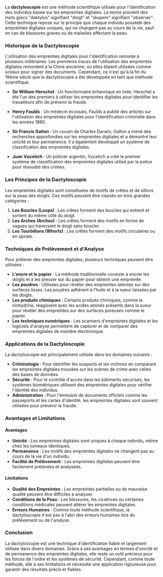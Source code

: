 La **dactyloscopie** est une méthode scientifique utilisée pour l'identification des individus basée sur les empreintes digitales. Le terme provient des mots grecs "daktylos" signifiant "doigt" et "skopein" signifiant "observer". Cette technique repose sur le principe que chaque individu possède des empreintes digitales uniques, qui ne changent pas au cours de la vie, sauf en cas de blessures graves ou de maladies affectant la peau.

### Historique de la Dactyloscopie

L'utilisation des empreintes digitales pour l'identification remonte à plusieurs millénaires. Les premières traces de l'utilisation des empreintes digitales remontent à la Chine ancienne, où elles étaient utilisées comme sceaux pour signer des documents. Cependant, ce n'est qu'à la fin du 19ème siècle que la dactyloscopie a été développée en tant que méthode scientifique.

- **Sir William Herschel** : Un fonctionnaire britannique en Inde, Herschel a été l'un des premiers à utiliser les empreintes digitales pour identifier les travailleurs afin de prévenir la fraude.
  
- **Henry Faulds** : Un médecin écossais, Faulds a publié des articles sur l'utilisation des empreintes digitales pour l'identification criminelle dans les années 1880.

- **Sir Francis Galton** : Un cousin de Charles Darwin, Galton a mené des recherches approfondies sur les empreintes digitales et a démontré leur unicité et leur permanence. Il a également développé un système de classification des empreintes digitales.

- **Juan Vucetich** : Un policier argentin, Vucetich a créé le premier système de classification des empreintes digitales utilisé par la police pour résoudre des crimes.

### Les Principes de la Dactyloscopie

Les empreintes digitales sont constituées de motifs de crêtes et de sillons sur la peau des doigts. Ces motifs peuvent être classés en trois grandes catégories :

1. **Les Boucles (Loops)** : Les crêtes forment des boucles qui entrent et sortent du même côté du doigt.
2. **Les Arches (Arches)** : Les crêtes forment des motifs en forme de vagues qui traversent le doigt sans boucler.
3. **Les Tourbillons (Whorls)** : Les crêtes forment des motifs circulaires ou en spirale.

### Techniques de Prélèvement et d'Analyse

Pour prélever des empreintes digitales, plusieurs techniques peuvent être utilisées :

- **L'encre et le papier** : La méthode traditionnelle consiste à encrer les doigts et à les presser sur du papier pour obtenir une empreinte.
- **Les poudres** : Utilisées pour révéler des empreintes latentes sur des surfaces lisses. Les poudres adhèrent à l'huile et à la sueur laissées par les doigts.
- **Les produits chimiques** : Certains produits chimiques, comme le ninhydrine, réagissent avec les acides aminés présents dans la sueur pour révéler des empreintes sur des surfaces poreuses comme le papier.
- **Les techniques numériques** : Les scanners d'empreintes digitales et les logiciels d'analyse permettent de capturer et de comparer des empreintes digitales de manière électronique.

### Applications de la Dactyloscopie

La dactyloscopie est principalement utilisée dans les domaines suivants :

- **Criminologie** : Pour identifier les suspects et les victimes en comparant les empreintes digitales trouvées sur les scènes de crime avec celles des bases de données.
- **Sécurité** : Pour le contrôle d'accès dans les bâtiments sécurisés, les systèmes biométriques utilisent des empreintes digitales pour vérifier l'identité des individus.
- **Administration** : Pour l'émission de documents officiels comme les passeports et les cartes d'identité, les empreintes digitales sont souvent utilisées pour prévenir la fraude.

### Avantages et Limitations

#### Avantages

- **Unicité** : Les empreintes digitales sont uniques à chaque individu, même chez les jumeaux identiques.
- **Permanence** : Les motifs des empreintes digitales ne changent pas au cours de la vie d'un individu.
- **Facilité de Prélèvement** : Les empreintes digitales peuvent être facilement prélevées et analysées.

#### Limitations

- **Qualité des Empreintes** : Les empreintes partielles ou de mauvaise qualité peuvent être difficiles à analyser.
- **Conditions de la Peau** : Les blessures, les cicatrices ou certaines conditions médicales peuvent altérer les empreintes digitales.
- **Erreurs Humaines** : Comme toute méthode scientifique, la dactyloscopie n'est pas à l'abri des erreurs humaines lors du prélèvement ou de l'analyse.

### Conclusion

La dactyloscopie est une technique d'identification fiable et largement utilisée dans divers domaines. Grâce à ses avantages en termes d'unicité et de permanence des empreintes digitales, elle reste un outil précieux pour les forces de l'ordre et les systèmes de sécurité. Cependant, comme toute méthode, elle a ses limitations et nécessite une application rigoureuse pour garantir des résultats précis et fiables.